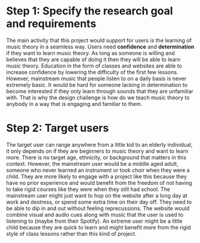 # Step 1: Specify the research goal and requirements

The main activity that this project would support for users is the learning of music theory in a seamless way. Users need **confidence** and **determination** if they want to learn music theory. As long as someone is willing and believes that they are capable of doing it then they will be able to learn music theory. Education in the form of classes and websites are able to increase confidence by lowering the difficulty of the first few lessons. However, mainstream music that people listen to on a daily basis is never extremely basic. It would be hard for someone lacking in determination to become interested if they only learn through sounds that they are unfamiliar with. That is why the design challenge is how do we teach music theory to anybody in a way that is engaging and familiar to them.

# Step 2: Target users

The target user can range anywhere from a little kid to an elderly individual, it only depends on if they are beginners to music theory and want to learn more. There is no target age, ethnicity, or background that matters in this context. However, the mainstream user would be a middle aged adult, someone who never learned an instrument or took choir when they were a child. They are more likely to engage with a project like this because they have no prior experience and would benefit from the freedom of not having to take rigid courses like they were when they still had school. The mainstream user might just want to hop on the website after a long day at work and destress, or spend some extra time on their day off. They need to be able to dip in and out without feeling reprecussions. The website would combine visual and audio cues along with music that the user is used to listening to (maybe from their Spotify). An extreme user might be a little child because they are quick to learn and might benefit more from the rigid style of class lessons rather than this kind of project.

